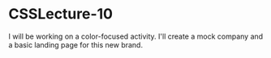 # CSSLecture-10
I will be working on a color-focused activity. I'll create a mock company and a basic landing page for this new brand.
